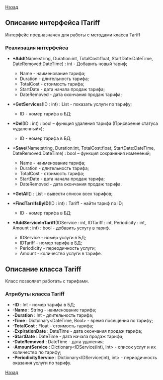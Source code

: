 [Назад](./API.md)

## Описание интерфейса ITariff

Интерфейс предназначен для работы с методами класса Tariff

### Реализация интерфейса

+ **+Add**(Name:string, Duration:int, TotalCost:float, StartDate:DateTime, DateRemoved:DateTime) : int - Добавить новый тариф;
	* Name - наименование тарифа;
	* Duration - длительность тарифа;
	* TotalCost - стоимость тарифа;
	* StartDate - дата начала продаж тарифа;
	* DateRemoved - дата окончания продаж тарифа;

+ **+GetServices**(ID : int) : List<Service> - показать услуги по тарифу;
	* ID - номер тарифа в БД;

+ **+Del**(ID : int) : bool – функция удаления тарифа (Присвоение статуса «удаленный»);
	* ID - номер тарифа в БД;

+ **+Save**(Name:string, Duration:int, TotalCost:float, StartDate:DateTime, DateRemoved:DateTime) : bool – функция сохранения изменений;
	* Name - наименование тарифа;
	* Duration - длительность тарифа;
	* TotalCost - стоимость тарифа;
	* StartDate - дата начала продаж тарифа;
	* DateRemoved - дата окончания продаж тарифа.

+ **+GetAll**() : List<Tariff> - вывести список всех тарифов;

+ **+FindTarrifsByID**(ID : int) : Tariff - найти тариф по ID;
	* ID - номер тарифа в БД;

+ **+AddServiceInTariff**(IDService : int, IDTariff : int, Periodicity : int, Amount : int) : bool - добавить услугу в тариф.
	* IDService - номер услуги в БД;
	* IDTariff - номер тарифа в БД;
	* Periodicity - переодичность услуги;
	* Amount - количество услуги в тарифе.

## Описание класса Tariff

Класс позволяет работать с тарифами.

### Атрибуты класса Tariff

* **-ID** : Int - номер тарифа в БД;
* **-Name** : String - наименование тарифа;
* **-Duration** : Int - длительность тарифа;
* **-Time** : Dictoinary<DateTime, Bool> - время посещения по тарифу;
* **-TotalCost** : Float - стоимость тарифа;
* **-ExpirationDate** : DateTime - дата окончания продаж тарифа;
* **-StartDate** : DateTime - дата начала продаж тарифа;
* **-DateRemoved** : DateTime - дата удаления;
* **-AmountService** : Dictionary<IDService(int), int> - список услуг и их количество по тарифу;
* **-PeriodicityService** : Dictionary<IDService(int), int> - периодичность оказания услуги по тарифу.

[Назад](./API.md)
